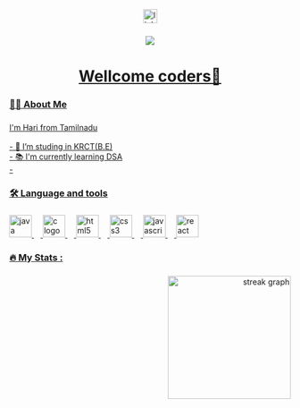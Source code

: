 <div align="center">
    <a href="https://www.linkedin.com/in/hari-haran-10sep2004/" target="_blank">

  <img src="https://img.shields.io/static/v1?message=LinkedIn&logo=linkedin&label=&color=0077B5&logoColor=white&labelColor=&style=for-the-badge" height="25" alt="linkedin logo"  />
  
</div>

###

<div align="center">
  <img src="https://visitor-badge.laobi.icu/badge?page_id=hariharan1009.hariharan1009&"  />
</div>

###

<h1 align="center">Wellcome coders👋</h1>

###

<h3 align="left">👩‍💻  About Me</h3>

###

<p align="left">I'm Hari from Tamilnadu<br><br>- 🔭 I’m studing in KRCT(B.E)<br>- 📚 I'm currently learning DSA<br>- 

###

<h3 align="left">🛠 Language and tools</h3>

###

<div align="left">
  <img src="https://skillicons.dev/icons?i=java" height="40" alt="java logo"  />
  <img width="12" />
  <img src="https://cdn.jsdelivr.net/gh/devicons/devicon/icons/c/c-original.svg" height="40" alt="c logo"  />
  <img width="12" />
  <img src="https://cdn.jsdelivr.net/gh/devicons/devicon/icons/html5/html5-original.svg" height="40" alt="html5 logo"  />
  <img width="12" />
  <img src="https://cdn.jsdelivr.net/gh/devicons/devicon/icons/css3/css3-original.svg" height="40" alt="css3 logo"  />
  <img width="12" />
  <img src="https://cdn.jsdelivr.net/gh/devicons/devicon/icons/javascript/javascript-original.svg" height="40" alt="javascript logo"  />
  <img width="12" />
  <img src="https://cdn.jsdelivr.net/gh/devicons/devicon/icons/react/react-original.svg" height="40" alt="react logo"  />
</div>

###

<h3 align="left">🔥   My Stats :</h3>

###

<div align="right">
  <img src=https://streak-stats.demolab.com?user=hariharan1009&locale=en&mode=daily&theme=dark&hide_border=false&border_radius=5&order=3" height="220" alt="streak graph" />
</div>

###
